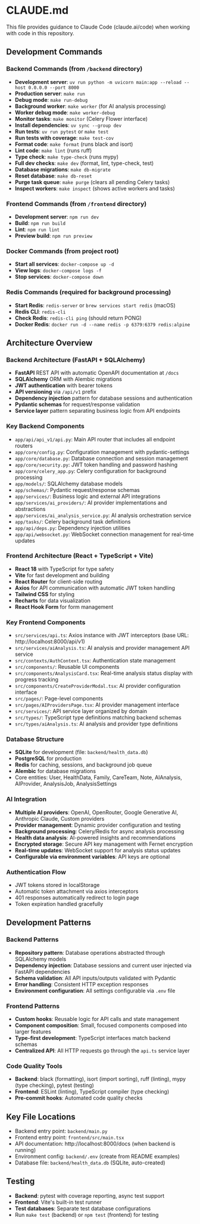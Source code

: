 # CLAUDE.md

This file provides guidance to Claude Code (claude.ai/code) when working with code in this repository.

## Development Commands

### Backend Commands (from `/backend` directory)
- **Development server**: `uv run python -m uvicorn main:app --reload --host 0.0.0.0 --port 8000`
- **Production server**: `make run`
- **Debug mode**: `make run-debug`
- **Background worker**: `make worker` (for AI analysis processing)
- **Worker debug mode**: `make worker-debug`
- **Monitor tasks**: `make monitor` (Celery Flower interface)
- **Install dependencies**: `uv sync --group dev`
- **Run tests**: `uv run pytest` or `make test`
- **Run tests with coverage**: `make test-cov`
- **Format code**: `make format` (runs black and isort)
- **Lint code**: `make lint` (runs ruff)
- **Type check**: `make type-check` (runs mypy)
- **Full dev checks**: `make dev` (format, lint, type-check, test)
- **Database migrations**: `make db-migrate`
- **Reset database**: `make db-reset`
- **Purge task queue**: `make purge` (clears all pending Celery tasks)
- **Inspect workers**: `make inspect` (shows active workers and tasks)

### Frontend Commands (from `/frontend` directory)
- **Development server**: `npm run dev`
- **Build**: `npm run build`
- **Lint**: `npm run lint`
- **Preview build**: `npm run preview`

### Docker Commands (from project root)
- **Start all services**: `docker-compose up -d`
- **View logs**: `docker-compose logs -f`
- **Stop services**: `docker-compose down`

### Redis Commands (required for background processing)
- **Start Redis**: `redis-server` or `brew services start redis` (macOS)
- **Redis CLI**: `redis-cli`
- **Check Redis**: `redis-cli ping` (should return PONG)
- **Docker Redis**: `docker run -d --name redis -p 6379:6379 redis:alpine`

## Architecture Overview

### Backend Architecture (FastAPI + SQLAlchemy)
- **FastAPI** REST API with automatic OpenAPI documentation at `/docs`
- **SQLAlchemy** ORM with Alembic migrations
- **JWT authentication** with bearer tokens
- **API versioning** via `/api/v1` prefix
- **Dependency injection** pattern for database sessions and authentication
- **Pydantic schemas** for request/response validation
- **Service layer** pattern separating business logic from API endpoints

### Key Backend Components
- `app/api/api_v1/api.py`: Main API router that includes all endpoint routers
- `app/core/config.py`: Configuration management with pydantic-settings
- `app/core/database.py`: Database connection and session management
- `app/core/security.py`: JWT token handling and password hashing
- `app/core/celery_app.py`: Celery configuration for background processing
- `app/models/`: SQLAlchemy database models
- `app/schemas/`: Pydantic request/response schemas
- `app/services/`: Business logic and external API integrations
- `app/services/ai_providers/`: AI provider implementations and abstractions
- `app/services/ai_analysis_service.py`: AI analysis orchestration service
- `app/tasks/`: Celery background task definitions
- `app/api/deps.py`: Dependency injection utilities
- `app/api/websocket.py`: WebSocket connection management for real-time updates

### Frontend Architecture (React + TypeScript + Vite)
- **React 18** with TypeScript for type safety
- **Vite** for fast development and building
- **React Router** for client-side routing
- **Axios** for API communication with automatic JWT token handling
- **Tailwind CSS** for styling
- **Recharts** for data visualization
- **React Hook Form** for form management

### Key Frontend Components
- `src/services/api.ts`: Axios instance with JWT interceptors (base URL: http://localhost:8000/api/v1)
- `src/services/aiAnalysis.ts`: AI analysis and provider management API service
- `src/contexts/AuthContext.tsx`: Authentication state management
- `src/components/`: Reusable UI components
- `src/components/AnalysisCard.tsx`: Real-time analysis status display with progress tracking
- `src/components/CreateProviderModal.tsx`: AI provider configuration interface
- `src/pages/`: Page-level components
- `src/pages/AIProvidersPage.tsx`: AI provider management interface
- `src/services/`: API service layer organized by domain
- `src/types/`: TypeScript type definitions matching backend schemas
- `src/types/aiAnalysis.ts`: AI analysis and provider type definitions

### Database Structure
- **SQLite** for development (file: `backend/health_data.db`)
- **PostgreSQL** for production
- **Redis** for caching, sessions, and background job queue
- **Alembic** for database migrations
- Core entities: User, HealthData, Family, CareTeam, Note, AIAnalysis, AIProvider, AnalysisJob, AnalysisSettings

### AI Integration
- **Multiple AI providers**: OpenAI, OpenRouter, Google Generative AI, Anthropic Claude, Custom providers
- **Provider management**: Dynamic provider configuration and testing
- **Background processing**: Celery/Redis for async analysis processing
- **Health data analysis**: AI-powered insights and recommendations
- **Encrypted storage**: Secure API key management with Fernet encryption
- **Real-time updates**: WebSocket support for analysis status updates
- **Configurable via environment variables**: API keys are optional

### Authentication Flow
- JWT tokens stored in localStorage
- Automatic token attachment via axios interceptors
- 401 responses automatically redirect to login page
- Token expiration handled gracefully

## Development Patterns

### Backend Patterns
- **Repository pattern**: Database operations abstracted through SQLAlchemy models
- **Dependency injection**: Database sessions and current user injected via FastAPI dependencies
- **Schema validation**: All API inputs/outputs validated with Pydantic
- **Error handling**: Consistent HTTP exception responses
- **Environment configuration**: All settings configurable via `.env` file

### Frontend Patterns
- **Custom hooks**: Reusable logic for API calls and state management
- **Component composition**: Small, focused components composed into larger features
- **Type-first development**: TypeScript interfaces match backend schemas
- **Centralized API**: All HTTP requests go through the `api.ts` service layer

### Code Quality Tools
- **Backend**: black (formatting), isort (import sorting), ruff (linting), mypy (type checking), pytest (testing)
- **Frontend**: ESLint (linting), TypeScript compiler (type checking)
- **Pre-commit hooks**: Automated code quality checks

## Key File Locations
- Backend entry point: `backend/main.py`
- Frontend entry point: `frontend/src/main.tsx`
- API documentation: http://localhost:8000/docs (when backend is running)
- Environment config: `backend/.env` (create from README examples)
- Database file: `backend/health_data.db` (SQLite, auto-created)

## Testing
- **Backend**: pytest with coverage reporting, async test support
- **Frontend**: Vite's built-in test runner
- **Test databases**: Separate test database configurations
- Run `make test` (backend) or `npm test` (frontend) for testing